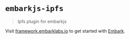 # `embarkjs-ipfs`

> Ipfs plugin for embarkjs

Visit [framework.embarklabs.io](https://framework.embarklabs.io/) to get started with
[Embark](https://github.com/embarklabs/embark).
